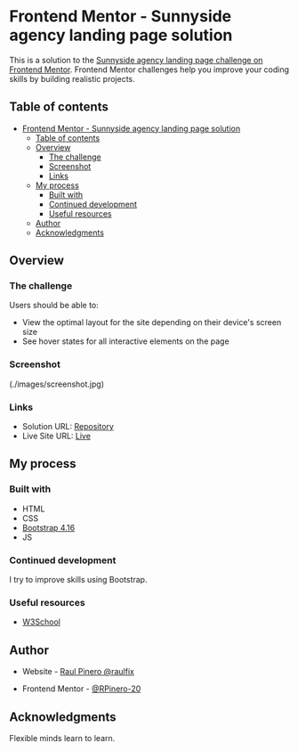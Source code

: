 # Frontend Mentor - Sunnyside agency landing page solution

This is a solution to the [Sunnyside agency landing page challenge on Frontend Mentor](https://www.frontendmentor.io/challenges/sunnyside-agency-landing-page-7yVs3B6ef). Frontend Mentor challenges help you improve your coding skills by building realistic projects.

## Table of contents

- [Frontend Mentor - Sunnyside agency landing page solution](#frontend-mentor---sunnyside-agency-landing-page-solution)
  - [Table of contents](#table-of-contents)
  - [Overview](#overview)
    - [The challenge](#the-challenge)
    - [Screenshot](#screenshot)
    - [Links](#links)
  - [My process](#my-process)
    - [Built with](#built-with)
    - [Continued development](#continued-development)
    - [Useful resources](#useful-resources)
  - [Author](#author)
  - [Acknowledgments](#acknowledgments)

## Overview

### The challenge

Users should be able to:

- View the optimal layout for the site depending on their device's screen size
- See hover states for all interactive elements on the page

### Screenshot

(./images/screenshot.jpg)

### Links

- Solution URL: [Repository](https://github.com/RPinero-20/sunnyside-agency-landing-page-bootstrapped)
- Live Site URL: [Live](https://rpinero-20.github.io/sunnyside-agency-landing-page-bootstrapped/)

## My process

### Built with

- HTML
- CSS
- [Bootstrap 4.16](https://getbootstrap.com/docs/4.6/getting-started/introduction/)
- JS

### Continued development

I try to improve skills using Bootstrap.

### Useful resources

- [W3School](https://www.w3schools.com/default.asp)

## Author

- Website - [Raul Pinero @raulfix](https://raulfix-developer.herokuapp.com/)

- Frontend Mentor - [@RPinero-20](https://www.frontendmentor.io/profile/RPinero-20)

## Acknowledgments

Flexible minds learn to learn.

